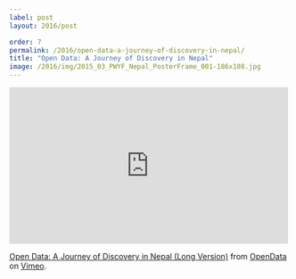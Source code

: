```yaml
---
label: post
layout: 2016/post

order: 7
permalink: /2016/open-data-a-journey-of-discovery-in-nepal/
title: "Open Data: A Journey of Discovery in Nepal"
image: /2016/img/2015_03_PWYF_Nepal_PosterFrame_001-186x108.jpg
---
```


<iframe src="https://player.vimeo.com/video/129117891" width="500" height="281" frameborder="0" webkitallowfullscreen mozallowfullscreen allowfullscreen></iframe>

[Open Data: A Journey of Discovery in Nepal (Long Version)](https://vimeo.com/129117891) from [OpenData](https://vimeo.com/opendata) on [Vimeo](https://vimeo.com).
